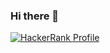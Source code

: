 ### Hi there 👋
[![HackerRank Profile](https://img.shields.io/badge/HackerRank-Profile-brightgreen?logo=hackerrank)](https://www.hackerrank.com/jange4ik)
<!--
**jange4ik/jange4ik** is a ✨ _special_ ✨ repository because its `README.md` (this file) appears on your GitHub profile.

Here are some ideas to get you started:

- 🔭 I’m currently working on ...
- 🌱 I’m currently learning ...
- 👯 I’m looking to collaborate on ...
- 🤔 I’m looking for help with ...
- 💬 Ask me about ...
- 📫 How to reach me: ...
- 😄 Pronouns: ...
- ⚡ Fun fact: ...
-->
